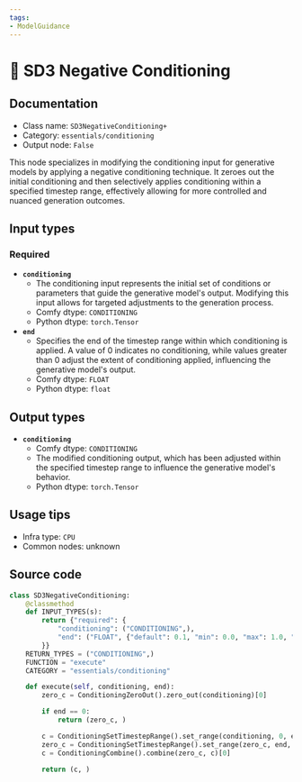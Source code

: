 ```yaml
---
tags:
- ModelGuidance
---
```


# 🔧 SD3 Negative Conditioning
## Documentation
- Class name: `SD3NegativeConditioning+`
- Category: `essentials/conditioning`
- Output node: `False`

This node specializes in modifying the conditioning input for generative models by applying a negative conditioning technique. It zeroes out the initial conditioning and then selectively applies conditioning within a specified timestep range, effectively allowing for more controlled and nuanced generation outcomes.
## Input types
### Required
- **`conditioning`**
    - The conditioning input represents the initial set of conditions or parameters that guide the generative model's output. Modifying this input allows for targeted adjustments to the generation process.
    - Comfy dtype: `CONDITIONING`
    - Python dtype: `torch.Tensor`
- **`end`**
    - Specifies the end of the timestep range within which conditioning is applied. A value of 0 indicates no conditioning, while values greater than 0 adjust the extent of conditioning applied, influencing the generative model's output.
    - Comfy dtype: `FLOAT`
    - Python dtype: `float`
## Output types
- **`conditioning`**
    - Comfy dtype: `CONDITIONING`
    - The modified conditioning output, which has been adjusted within the specified timestep range to influence the generative model's behavior.
    - Python dtype: `torch.Tensor`
## Usage tips
- Infra type: `CPU`
- Common nodes: unknown


## Source code
```python
class SD3NegativeConditioning:
    @classmethod
    def INPUT_TYPES(s):
        return {"required": {
            "conditioning": ("CONDITIONING",),
            "end": ("FLOAT", {"default": 0.1, "min": 0.0, "max": 1.0, "step": 0.001 }),
        }}
    RETURN_TYPES = ("CONDITIONING",)
    FUNCTION = "execute"
    CATEGORY = "essentials/conditioning"

    def execute(self, conditioning, end):
        zero_c = ConditioningZeroOut().zero_out(conditioning)[0]

        if end == 0:
            return (zero_c, )

        c = ConditioningSetTimestepRange().set_range(conditioning, 0, end)[0]
        zero_c = ConditioningSetTimestepRange().set_range(zero_c, end, 1.0)[0]
        c = ConditioningCombine().combine(zero_c, c)[0]

        return (c, )

```
